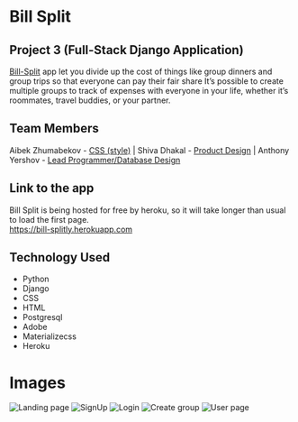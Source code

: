 # Bill Split 

## Project 3 (Full-Stack Django Application)

[Bill-Split](https://bill-splitly.herokuapp.com/) app let you divide up the cost of things like group dinners and group trips so that everyone can pay their fair share
 It’s possible to create multiple groups to track of expenses with everyone in your life, whether it’s roommates, travel buddies, or your partner.

## Team Members 

Aibek Zhumabekov - [CSS (style)](//www.linkedin.com/in/aibekzhumabekov/) | Shiva Dhakal - [Product Design](https://www.linkedin.com/in/shiva-dhakal/) | Anthony Yershov - [Lead Programmer/Database Design](https://www.linkedin.com/in/anthony-yershov/) 

## Link to the app
Bill Split is being hosted for free by heroku, so it will take longer than usual to load the first page.  
https://bill-splitly.herokuapp.com

## Technology Used
- Python
- Django
- CSS
- HTML
- Postgresql
- Adobe
- Materializecss
- Heroku

# Images
![Landing page]()
![SignUp]()
![Login]()
![Create group]()
![User page]()
